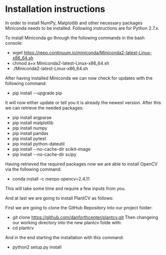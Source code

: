 # Installation instructions
In order to install NumPy, Matplotlib and other necessary packages Miniconda needs to be installed. Following instructions are for Python 2.7.x.

To install Miniconda go through the following commands in the bash console:
- wget https://repo.continuum.io/miniconda/Miniconda2-latest-Linux-x86_64.sh
- chmod a+x Miniconda2-latest-Linux-x86_64.sh
- ./Miniconda2-latest-Linux-x86_64.sh

After having installed Miniconda we can now check for updates with the following command:
- pip install --upgrade pip

It will now either update or tell you it is already the newest version.
After this we can retrieve the needed packages:
- pip install argparse
- pip install matplotlib
- pip install numpy   
- pip install pandas
- pip install pytest
- pip install python-dateutil
- pip install --no-cache-dir scikit-image
- pip install --no-cache-dir scipy

Having retrieved the required packages now we are able to install OpenCV via the following command:
- conda install -c menpo opencv=2.4.11

This will take some time and require a few inputs from you.

And at last we are going to install PlantCV as follows:

First we are going to clone the GitHub Repository into our project folder:
- git clone https://github.com/danforthcenter/plantcv.git
Then changeing our working directory into the new plantcv folde with:
- cd plantcv

And in the end starting the installation with this command:
- python2 setup.py install

